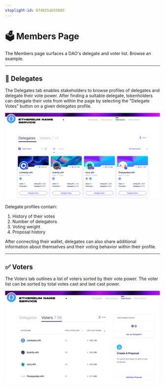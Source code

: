 ```yaml
---
stoplight-id: 6f4825ab55685
---
```


# 🗳 Members Page

The Members page surfaces a DAO's delegate and voter list. Browse an example.

***

## 👥 Delegates

The Delegates tab enables stakeholders to browse profiles of delegates and delegate their vote power. After finding a suitable delegate, tokenholders can delegate their vote from within the page by selecting the "Delegate Votes" button on a given delegates profile.

![Delegates Tab](../../../assets/images/ens-delegates.png)

Delegate profiles contain:

1. History of their votes
2. Number of delegators
3. Voting weight
4. Proposal history

After connecting their wallet, delegates can also share additional information about themselves and their voting behavior within their profile.

***

## ✅ Voters

The Voters tab outlines a list of voters sorted by their vote power. The voter list can be sorted by total votes cast and last cast power.

![Voters Tab](../../../assets/images/ens-voters.png)
